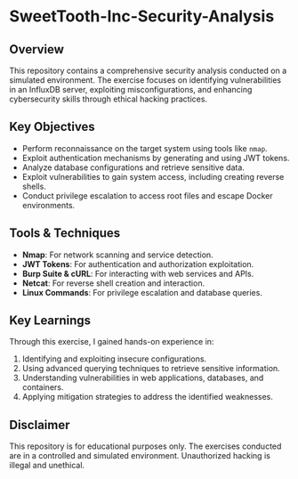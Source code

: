 # SweetTooth-Inc-Security-Analysis

## Overview 
This repository contains a comprehensive security analysis conducted on a simulated environment. The exercise focuses on identifying vulnerabilities in an InfluxDB server, exploiting misconfigurations, and enhancing cybersecurity skills through ethical hacking practices.

## Key Objectives 
- Perform reconnaissance on the target system using tools like `nmap`.
- Exploit authentication mechanisms by generating and using JWT tokens.
- Analyze database configurations and retrieve sensitive data. 
- Exploit vulnerabilities to gain system access, including creating reverse shells.
- Conduct privilege escalation to access root files and escape Docker environments. 

## Tools & Techniques
- **Nmap**: For network scanning and service detection.
- **JWT Tokens**: For authentication and authorization exploitation.
- **Burp Suite & cURL**: For interacting with web services and APIs. 
- **Netcat**: For reverse shell creation and interaction.
- **Linux Commands**: For privilege escalation and database queries.

## Key Learnings
Through this exercise, I gained hands-on experience in:
1. Identifying and exploiting insecure configurations.
2. Using advanced querying techniques to retrieve sensitive information.
3. Understanding vulnerabilities in web applications, databases, and containers.
4. Applying mitigation strategies to address the identified weaknesses. 

## Disclaimer
This repository is for educational purposes only. The exercises conducted are in a controlled and simulated environment. Unauthorized hacking is illegal and unethical.


